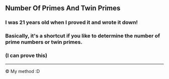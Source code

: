 ## Number Of Primes And Twin Primes

### I was 21 years old when I proved it and wrote it down!
### Basically, it's a shortcut if you like to determine the number of prime numbers or twin primes.

### (I can prove this)
----------------------------------------------------------------------------------------------------------------------
© My method :D
